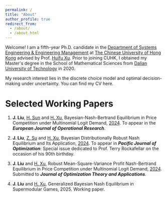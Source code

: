 ```yaml
---
permalink: /
title: "About"
author_profile: true
redirect_from: 
  - /about/
  - /about.html
---
```


Welcome!
I am a fifth-year Ph.D. candidate in the [Department of Systems Engineering & Engineering Management](https://www.se.cuhk.edu.hk/) at [The Chinese University of Hong Kong](https://www.cuhk.edu.hk/) advised by Prof. [Huifu Xu](https://www1.se.cuhk.edu.hk/~hfxu/index.html).
Prior to joining CUHK, I obtained my Master's degree in the School of Mathematical Sciences from [Dalian University of Technology](https://en.dlut.edu.cn/) in 2020.

My research interest lies in the discrete choice model and optimal decision-making under uncertainty. You can find my CV here.

Selected Working Papers
======
1. **J. Liu**, [H. Sun](https://scholar.google.com/citations?user=1asZXWkAAAAJ&hl=en) and [H. Xu](https://www1.se.cuhk.edu.hk/~hfxu/index.html), Bayesian-Nash-Bertrand Equilibrium in Price Competition under Multinomial Logit Demand, [2024](https://papers.ssrn.com/sol3/papers.cfm?abstract_id=4911498). To appear in the ***European Journal of Operational Research***.

2. **J. Liu**, [Z. Su](https://scholar.google.com/citations?user=UwDInqkAAAAJ&hl=en) and [H. Xu](https://www1.se.cuhk.edu.hk/~hfxu/index.html), Bayesian Distributionally Robust Nash Equilibrium and Its Application, [2024](https://arxiv.org/abs/2410.20364). To appear in ***Pacific Journal of Optimization***: Special issue dedicated to Prof. Terry Rockafellar on the occasion of his 90th birthday.

3. **J. Liu** and [H. Xu](https://www1.se.cuhk.edu.hk/~hfxu/index.html), Robust Mean-Square-Variance Profit Nash-Bertrand Equilibrium in Price Competition under Multinomial Logit Demand, [2024](https://papers.ssrn.com/sol3/papers.cfm?abstract_id=4894226). Submitted to ***Journal of Optimization Theory and Applications***.

4. **J. Liu** and [H. Xu](https://www1.se.cuhk.edu.hk/~hfxu/index.html), Generalized Bayesian Nash Equilibrium in Supermodular Games, 2025. Working paper.







